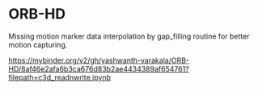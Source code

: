 # ORB-HD
Missing motion marker data interpolation by gap_filling routine for better motion capturing.


https://mybinder.org/v2/gh/yashwanth-varakala/ORB-HD/8af46e2afa6b3ca676d83b2ae4434389af654761?filepath=c3d_readnwrite.ipynb
